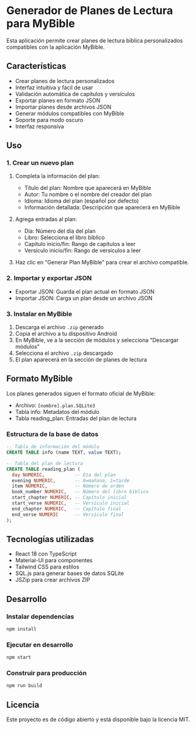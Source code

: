 # Generador de Planes de Lectura para MyBible

Esta aplicación permite crear planes de lectura bíblica personalizados compatibles con la aplicación MyBible.

## Características

- Crear planes de lectura personalizados
- Interfaz intuitiva y fácil de usar
- Validación automática de capítulos y versículos
- Exportar planes en formato JSON
- Importar planes desde archivos JSON
- Generar módulos compatibles con MyBible
- Soporte para modo oscuro
- Interfaz responsiva

## Uso

### 1. Crear un nuevo plan

1. Completa la información del plan:
   - Título del plan: Nombre que aparecerá en MyBible
   - Autor: Tu nombre o el nombre del creador del plan
   - Idioma: Idioma del plan (español por defecto)
   - Información detallada: Descripción que aparecerá en MyBible

2. Agrega entradas al plan:
   - Día: Número del día del plan
   - Libro: Selecciona el libro bíblico
   - Capítulo inicio/fin: Rango de capítulos a leer
   - Versículo inicio/fin: Rango de versículos a leer

3. Haz clic en "Generar Plan MyBible" para crear el archivo compatible.

### 2. Importar y exportar JSON

- Exportar JSON: Guarda el plan actual en formato JSON
- Importar JSON: Carga un plan desde un archivo JSON

### 3. Instalar en MyBible

1. Descarga el archivo `.zip` generado
2. Copia el archivo a tu dispositivo Android
3. En MyBible, ve a la sección de módulos y selecciona "Descargar módulos"
4. Selecciona el archivo `.zip` descargado
5. El plan aparecerá en la sección de planes de lectura

## Formato MyBible

Los planes generados siguen el formato oficial de MyBible:

- Archivo: `[nombre].plan.SQLite3`
- Tabla info: Metadatos del módulo
- Tabla reading_plan: Entradas del plan de lectura

### Estructura de la base de datos

```sql
-- Tabla de información del módulo
CREATE TABLE info (name TEXT, value TEXT);

-- Tabla del plan de lectura
CREATE TABLE reading_plan (
  day NUMERIC,           -- Día del plan
  evening NUMERIC,       -- 0=mañana, 1=tarde
  item NUMERIC,          -- Número de orden
  book_number NUMERIC,   -- Número del libro bíblico
  start_chapter NUMERIC, -- Capítulo inicial
  start_verse NUMERIC,   -- Versículo inicial
  end_chapter NUMERIC,   -- Capítulo final
  end_verse NUMERIC      -- Versículo final
);
```

## Tecnologías utilizadas

- React 18 con TypeScript
- Material-UI para componentes
- Tailwind CSS para estilos
- SQL.js para generar bases de datos SQLite
- JSZip para crear archivos ZIP

## Desarrollo

### Instalar dependencias

```bash
npm install
```

### Ejecutar en desarrollo

```bash
npm start
```

### Construir para producción

```bash
npm run build
```

## Licencia

Este proyecto es de código abierto y está disponible bajo la licencia MIT. 
